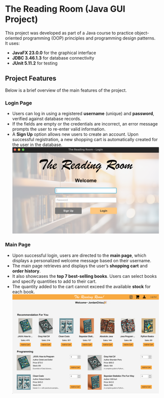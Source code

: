 # The Reading Room (Java GUI Project)

This project was developed as part of a Java course to practice object-oriented programming (OOP) principles and programming design patterns. It uses:
- **JavaFX 23.0.0** for the graphical interface
- **JDBC 3.46.1.3** for database connectivity
- **JUnit 5.11.2** for testing

## Project Features
Below is a brief overview of the main features of the project.
### Login Page
- Users can log in using a registered **username** (unique) and **password**, verified against database records.
- If the fields are empty or the credentials are incorrect, an error message prompts the user to re-enter valid information.
- A **Sign Up** option allows new users to create an account. Upon successful registration, a new shopping cart is automatically created for the user in the database.
![Login Page](https://github.com/Chiouder/My_Project/blob/main/The%20Reading%20Room%20(Java%20GUI%20Project)/LoginPage.png)

### Main Page
- Upon successful login, users are directed to the **main page**, which displays a personalized welcome message based on their username.
- The main page retrieves and displays the user’s **shopping cart** and **order history**.
- It also showcases the **top 7 best-selling books**. Users can select books and specify quantities to add to their cart.
- The quantity added to the cart cannot exceed the available **stock** for each book.
![Main Page](https://github.com/Chiouder/My_Project/blob/main/The%20Reading%20Room%20(Java%20GUI%20Project)/MainPage.png)
